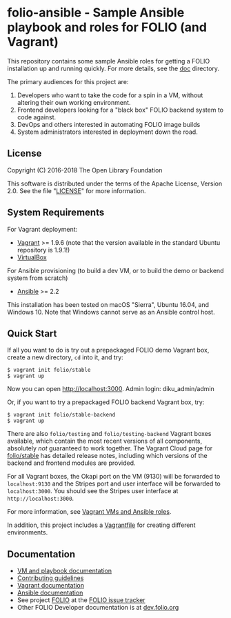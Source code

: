# folio-ansible - Sample Ansible playbook and roles for FOLIO (and Vagrant)

This repository contains some sample Ansible roles for getting a FOLIO
installation up and running quickly. For more details, see the
[doc](doc/index.md) directory.

The primary audiences for this project are:

1. Developers who want to take the code for a spin in a VM, without
   altering their own working environment.
2. Frontend developers looking for a "black box" FOLIO backend system
   to code against.
3. DevOps and others interested in automating FOLIO image builds
4. System administrators interested in deployment down the road.

## License

Copyright (C) 2016-2018 The Open Library Foundation

This software is distributed under the terms of the Apache License,
Version 2.0. See the file "[LICENSE](LICENSE)" for more information.

## System Requirements

For Vagrant deployment:
* [Vagrant](https://www.vagrantup.com) \>= 1.9.6 (note that the
  version available in the standard Ubuntu repository is 1.9.1!)
* [VirtualBox](https://www.virtualbox.org)

For Ansible provisioning (to build a dev VM, or to build the demo or
backend system from scratch)
* [Ansible](http://docs.ansible.com/ansible/intro_installation.html) \>= 2.2

This installation has been tested on macOS "Sierra", Ubuntu 16.04, and
Windows 10. Note that Windows cannot serve as an Ansible control host.

## Quick Start

If all you want to do is try out a prepackaged FOLIO demo Vagrant box,
create a new directory, `cd` into it, and try:

    $ vagrant init folio/stable
    $ vagrant up

Now you can open [http://localhost:3000](http://localhost:3000).
Admin login: diku\_admin/admin

Or, if you want to try a prepackaged FOLIO backend Vagrant box, try:

    $ vagrant init folio/stable-backend
    $ vagrant up

There are also `folio/testing` and `folio/testing-backend` Vagrant boxes available,
which contain the most recent versions of all components, absolutely
_not_ guaranteed to work together. The Vagrant Cloud page for
[folio/stable](https://app.vagrantup.com/folio/boxes/stable) has
detailed release notes, including which versions of the backend and
frontend modules are provided.

For all Vagrant boxes, the Okapi port on the VM (9130) will be
forwarded to `localhost:9130` and the Stripes port and user interface
will be forwarded to `localhost:3000`. You should see the Stripes user
interface at `http://localhost:3000`.

For more information, see [Vagrant VMs and Ansible roles](doc/index.md).

In addition, this project includes a [Vagrantfile](Vagrantfile) for
creating different environments.

## Documentation

* [VM and playbook documentation](doc/index.md)
* [Contributing guidelines](CONTRIBUTING.md)
* [Vagrant documentation](https://www.vagrantup.com/docs/)
* [Ansible documentation](http://docs.ansible.com/ansible/index.html)
* See project [FOLIO](https://issues.folio.org/browse/FOLIO)
at the [FOLIO issue tracker](http://dev.folio.org/community/guide-issues)
* Other FOLIO Developer documentation is at [dev.folio.org](http://dev.folio.org/)
